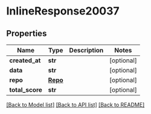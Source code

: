 # InlineResponse20037

## Properties
Name | Type | Description | Notes
------------ | ------------- | ------------- | -------------
**created_at** | **str** |  | [optional] 
**data** | **str** |  | [optional] 
**repo** | [**Repo**](Repo.md) |  | [optional] 
**total_score** | **str** |  | [optional] 

[[Back to Model list]](../README.md#documentation-for-models) [[Back to API list]](../README.md#documentation-for-api-endpoints) [[Back to README]](../README.md)

